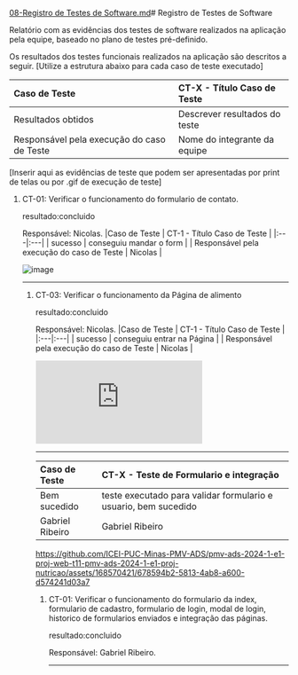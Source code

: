[08-Registro de Testes de Software.md](https://github.com/user-attachments/files/15755077/08-Registro.de.Testes.de.Software.md)# Registro de Testes de Software

Relatório com as evidências dos testes de software realizados na aplicação pela equipe, baseado no plano de testes pré-definido.

Os resultados dos testes funcionais realizados na aplicação são descritos a seguir. [Utilize a estrutura abaixo para cada caso de teste executado]

|Caso de Teste    | CT-X - Título Caso de Teste |
|:---|:---|
| Resultados obtidos | Descrever resultados do teste  |
| Responsável pela execução do caso de Teste | Nome do integrante da equipe |

[Inserir aqui as evidências de teste que podem ser apresentadas por print de telas ou por .gif de execução de teste]


<ol>
  <li> CT-01: Verificar o funcionamento do formulario de contato.

 resultado:concluido

  Responsável: Nicolas.
|Caso de Teste    | CT-1 - Título Caso de Teste |
|:---|:---|
| sucesso | conseguiu mandar o form |
| Responsável pela execução do caso de Teste | Nicolas |

![image](https://github.com/ICEI-PUC-Minas-PMV-ADS/pmv-ads-2024-1-e1-proj-web-t11-pmv-ads-2024-1-e1-proj-nutricao/assets/122795589/a8d7e9dc-7454-412d-adb6-273f5d106aa4)


  </li>
  <hr>

<ol>
  <li> CT-03: Verificar o funcionamento da Página de alimento

 resultado:concluido

  Responsável: Nicolas.
|Caso de Teste    | CT-1 - Título Caso de Teste |
|:---|:---|
| sucesso | conseguiu entrar na Página |
| Responsável pela execução do caso de Teste | Nicolas |

![image](https://icei-puc-minas-pmv-ads.github.io/pmv-ads-2024-1-e1-proj-web-t11-pmv-ads-2024-1-e1-proj-nutricao/codigo-fonte/src/página%202/segunda.pagina.index.html)


  </li>
  <hr>










|Caso de Teste    | CT-X - Teste de Formulario e integração |
|:---|:---|
| Bem sucedido | teste executado para validar formulario e usuario, bem sucedido  |
| Gabriel Ribeiro | Gabriel Ribeiro |

https://github.com/ICEI-PUC-Minas-PMV-ADS/pmv-ads-2024-1-e1-proj-web-t11-pmv-ads-2024-1-e1-proj-nutricao/assets/168570421/678594b2-5813-4ab8-a600-d574241d03a7

<ol>
  <li> CT-01: Verificar o funcionamento do formulario da index, formulario de cadastro, formulario de login, modal de login, historico de formularios enviados e integração das páginas.

 resultado:concluido

  Responsável: Gabriel Ribeiro.




  </li>
  <hr>














